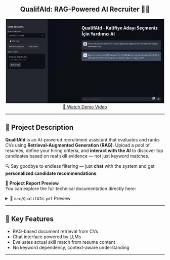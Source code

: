 <div align="center">
  <h2>
    QualifAId: RAG-Powered AI Recruiter 🤖📄
  </h2>
  <div>
    <img width="500" alt="QualifAId Demo" src="doc/demo_screen.png">
  </div>
  <div>
    <a target="_blank" href="https://youtu.be/TIslxKww8so">
      🎥 Watch Demo Video
    </a>
  </div>
</div>

---

## 🌟 Project Description

**QualifAId** is an AI-powered recruitment assistant that evaluates and ranks CVs using **Retrieval-Augmented Generation (RAG)**. Upload a pool of resumes, define your hiring criteria, and **interact with the AI** to discover top candidates based on real skill evidence — not just keyword matches.

🔍 Say goodbye to endless filtering — just **chat** with the system and get **personalized candidate recommendations**.

📄 **Project Report Preview**  
You can explore the full technical documentation directly here:

<details>
<summary>📘 <code>doc/QualifAId.pdf</code> Preview</summary>

[📂 Click to open in GitHub](doc/QualifAId.pdf)

<img src="https://github.com/your-username/QualifAId/blob/main/doc/QualifAId-preview.png?raw=true" alt="PDF Preview" width="600"/>

</details>

---

## 🚀 Key Features

- RAG-based document retrieval from CVs
- Chat interface powered by LLMs
- Evaluates actual skill match from resume content
- No keyword dependency, context-aware understanding

---
